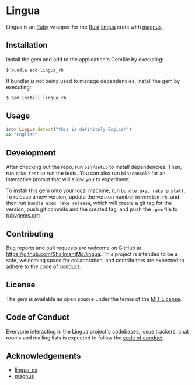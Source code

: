 # Lingua

Lingua is an [Ruby][0] wrapper for the [Rust][1] [lingua][2] crate with [magnus][3].

## Installation

Install the gem and add to the application's Gemfile by executing:

    $ bundle add lingua_rb

If bundler is not being used to manage dependencies, install the gem by executing:

    $ gem install lingua_rb

## Usage

```ruby
irb> Lingua.detect("this is definitely English")
=> "English"
```

## Development

After checking out the repo, run `bin/setup` to install dependencies. Then, run `rake test` to run the tests. You can also run `bin/console` for an interactive prompt that will allow you to experiment.

To install this gem onto your local machine, run `bundle exec rake install`. To release a new version, update the version number in `version.rb`, and then run `bundle exec rake release`, which will create a git tag for the version, push git commits and the created tag, and push the `.gem` file to [rubygems.org](https://rubygems.org).

## Contributing

Bug reports and pull requests are welcome on GitHub at https://github.com/ShallmentMo/lingua. This project is intended to be a safe, welcoming space for collaboration, and contributors are expected to adhere to the [code of conduct](https://github.com/ShallmentMo/lingua/blob/master/CODE_OF_CONDUCT.md).

## License

The gem is available as open source under the terms of the [MIT License](https://opensource.org/licenses/MIT).

## Code of Conduct

Everyone interacting in the Lingua project's codebases, issue trackers, chat rooms and mailing lists is expected to follow the [code of conduct](https://github.com/[USERNAME]/lingua/blob/master/CODE_OF_CONDUCT.md).

## Acknowledgements

- [lingua_ex](https://github.com/joshrotenberg/lingua_ex)
- [magnus](https://github.com/matsadler/magnus)

[0]: https://ruby-lang.org
[1]: https://www.rust-lang.org
[2]: https://crates.io/crates/lingua
[3]: https://github.com/matsadler/magnus
